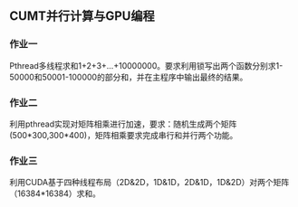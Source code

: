 ## CUMT并行计算与GPU编程

### 作业一

Pthread多线程求和1+2+3+…+10000000。要求利用锁写出两个函数分别求1-50000和50001-100000的部分和，并在主程序中输出最终的结果。

### 作业二

利用pthread实现对矩阵相乘进行加速，要求：随机生成两个矩阵(500\*300,300\*400)，矩阵相乘要求完成串行和并行两个功能。

### 作业三

利用CUDA基于四种线程布局（2D&2D，1D&1D，2D&1D，1D&2D）对两个矩阵（16384\*16384）求和。
